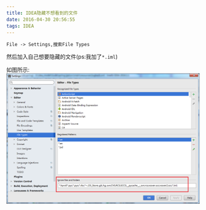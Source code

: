 ```yaml
---
title: IDEA隐藏不想看到的文件
date: 2016-04-30 20:56:55
tags: IDEA
---
```


`File -> Settings,搜索File Types`

然后加入自己想要隐藏的文件(ps:我加了`*.iml`)
<!--more-->
如图所示:
![](/images/ignore.png)
